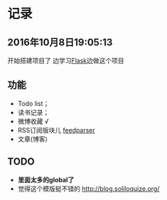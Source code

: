 # 记录

## 2016年10月8日19:05:13
开始搭建项目了
边学习[Flask](http://docs.jinkan.org/docs/flask/)边做这个项目



## 功能
- Todo list；
- 读书记录；
- 微博收藏 √
- RSS订阅版块儿 [feedparser](https://pypi.python.org/pypi/feedparser)
- 文章(博客)

## TODO
- **里面太多的global了**
- 觉得这个模版挺不错的 http://blog.soliloquize.org/

